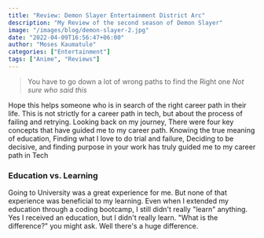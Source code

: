```yaml
---
title: "Review: Demon Slayer Entertainment District Arc"
description: "My Review of the second season of Demon Slayer"
image: "/images/blog/demon-slayer-2.jpg"
date: "2022-04-09T16:56:47+06:00"
author: "Moses Kaumatule"
categories: ["Entertainment"]
tags: ["Anime", "Reviews"]
---
```

> You have to go down a lot of wrong paths to find the Right one
<cite>Not sure who said this</cite>

Hope this helps someone who is in search of the right career path in their life. This is not strictly for a career path in tech, but about the process of failing and retrying. Looking back on my journey, There were four key concepts that have guided me to my career path. Knowing the true meaning of education, Finding what I love to do trial and failure, Deciding to be decisive, and finding purpose in your work has truly guided me to my career path in Tech

### Education vs. Learning 
Going to University was a great experience for me. But none of that experience was beneficial to my learning. Even when I extended my education through a coding bootcamp, I still didn't really "learn" anything. Yes I received an education, but I didn't really learn. "What is the difference?" you might ask. Well there's a huge difference. 

